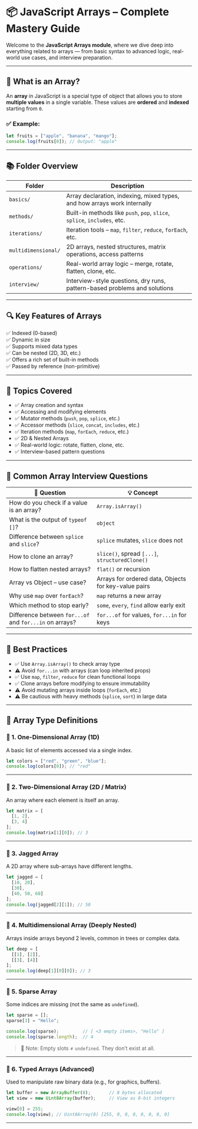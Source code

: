 # 📦 JavaScript Arrays – Complete Mastery Guide

Welcome to the **JavaScript Arrays module**, where we dive deep into everything related to arrays — from basic syntax to advanced logic, real-world use cases, and interview preparation.

---

## 🧠 What is an Array?

An **array** in JavaScript is a special type of object that allows you to store **multiple values** in a single variable. These values are **ordered** and **indexed** starting from `0`.

### ✅ Example:
```js
let fruits = ["apple", "banana", "mango"];
console.log(fruits[0]); // Output: "apple"
```

---

## 📚 Folder Overview

| Folder              | Description                                                                  |
|---------------------|------------------------------------------------------------------------------|
| `basics/`           | Array declaration, indexing, mixed types, and how arrays work internally     |
| `methods/`          | Built-in methods like `push`, `pop`, `slice`, `splice`, `includes`, etc.     |
| `iterations/`       | Iteration tools – `map`, `filter`, `reduce`, `forEach`, etc.                 |
| `multidimensional/` | 2D arrays, nested structures, matrix operations, access patterns              |
| `operations/`       | Real-world array logic – merge, rotate, flatten, clone, etc.                 |
| `interview/`        | Interview-style questions, dry runs, pattern-based problems and solutions    |

---

## 🔍 Key Features of Arrays

✅ Indexed (0-based)  
✅ Dynamic in size  
✅ Supports mixed data types  
✅ Can be nested (2D, 3D, etc.)  
✅ Offers a rich set of built-in methods  
✅ Passed by reference (non-primitive)

---

## 📌 Topics Covered

- ✅ Array creation and syntax
- ✅ Accessing and modifying elements
- ✅ Mutator methods (`push`, `pop`, `splice`, etc.)
- ✅ Accessor methods (`slice`, `concat`, `includes`, etc.)
- ✅ Iteration methods (`map`, `forEach`, `reduce`, etc.)
- ✅ 2D & Nested Arrays
- ✅ Real-world logic: rotate, flatten, clone, etc.
- ✅ Interview-based pattern questions

---

## 💬 Common Array Interview Questions

| 🔢 Question                                             | 💡 Concept                                           |
|---------------------------------------------------------|------------------------------------------------------|
| How do you check if a value is an array?                | `Array.isArray()`                                    |
| What is the output of `typeof []`?                      | `object`                                             |
| Difference between `splice` and `slice`?                | `splice` mutates, `slice` does not                   |
| How to clone an array?                                  | `slice()`, spread `[...]`, `structuredClone()`       |
| How to flatten nested arrays?                           | `flat()` or recursion                                |
| Array vs Object – use case?                             | Arrays for ordered data, Objects for key-value pairs |
| Why use `map` over `forEach`?                           | `map` returns a new array                            |
| Which method to stop early?                             | `some`, `every`, `find` allow early exit             |
| Difference between `for...of` and `for...in` on arrays? | `for...of` for values, `for...in` for keys           |

---

## 🧪 Best Practices

- ✅ Use `Array.isArray()` to check array type
- ⚠️ Avoid `for...in` with arrays (can loop inherited props)
- ✅ Use `map`, `filter`, `reduce` for clean functional loops
- ✅ Clone arrays before modifying to ensure immutability
- ⚠️ Avoid mutating arrays inside loops (`forEach`, etc.)
- ⚠️ Be cautious with heavy methods (`splice`, `sort`) in large data

---

## 📌 Array Type Definitions

### 🔹 1. One-Dimensional Array (1D)
A basic list of elements accessed via a single index.

```js
let colors = ["red", "green", "blue"];
console.log(colors[0]); // "red"
```

---

### 🔹 2. Two-Dimensional Array (2D / Matrix)
An array where each element is itself an array.

```js
let matrix = [
  [1, 2],
  [3, 4]
];
console.log(matrix[1][0]); // 3
```

---

### 🔹 3. Jagged Array
A 2D array where sub-arrays have different lengths.

```js
let jagged = [
  [10, 20],
  [30],
  [40, 50, 60]
];
console.log(jagged[2][1]); // 50
```

---

### 🔹 4. Multidimensional Array (Deeply Nested)
Arrays inside arrays beyond 2 levels, common in trees or complex data.

```js
let deep = [
  [[1], [2]],
  [[3], [4]]
];
console.log(deep[1][0][0]); // 3
```

---

### 🔹 5. Sparse Array
Some indices are missing (not the same as `undefined`).

```js
let sparse = [];
sparse[3] = "Hello";

console.log(sparse);         // [ <3 empty items>, "Hello" ]
console.log(sparse.length);  // 4
```

> 🧠 Note: Empty slots ≠ `undefined`. They don’t exist at all.

---

### 🔹 6. Typed Arrays (Advanced)
Used to manipulate raw binary data (e.g., for graphics, buffers).

```js
let buffer = new ArrayBuffer(8);       // 8 bytes allocated
let view = new Uint8Array(buffer);     // View as 8-bit integers

view[0] = 255;
console.log(view); // Uint8Array(8) [255, 0, 0, 0, 0, 0, 0, 0]
```

---
